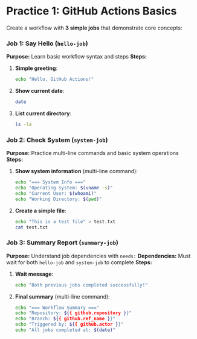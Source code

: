 # Practice 1: GitHub Actions Basics

Create a workflow with **3 simple jobs** that demonstrate core concepts:

### Job 1: Say Hello (`hello-job`)
**Purpose:** Learn basic workflow syntax and steps
**Steps:**
1. **Simple greeting**:
   ```bash
   echo "Hello, GitHub Actions!"
   ```
2. **Show current date**:
   ```bash
   date
   ```
3. **List current directory**:
   ```bash
   ls -la
   ```

### Job 2: Check System (`system-job`)
**Purpose:** Practice multi-line commands and basic system operations
**Steps:**
1. **Show system information** (multi-line command):
   ```bash
   echo "=== System Info ==="
   echo "Operating System: $(uname -s)"
   echo "Current User: $(whoami)"
   echo "Working Directory: $(pwd)"
   ```
2. **Create a simple file**:
   ```bash
   echo "This is a test file" > test.txt
   cat test.txt
   ```

### Job 3: Summary Report (`summary-job`)
**Purpose:** Understand job dependencies with `needs:`
**Dependencies:** Must wait for both `hello-job` and `system-job` to complete
**Steps:**
1. **Wait message**:
   ```bash
   echo "Both previous jobs completed successfully!"
   ```
2. **Final summary** (multi-line command):
   ```bash
   echo "=== Workflow Summary ==="
   echo "Repository: ${{ github.repository }}"
   echo "Branch: ${{ github.ref_name }}"
   echo "Triggered by: ${{ github.actor }}"
   echo "All jobs completed at: $(date)"
   ```